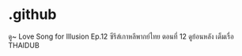 # .github
ดู~ Love Song for Illusion Ep.12 ซีรีส์เกาหลีพากย์ไทย ตอนที่ 12 ดูย้อนหลัง เต็มเรื่อ THAIDUB
